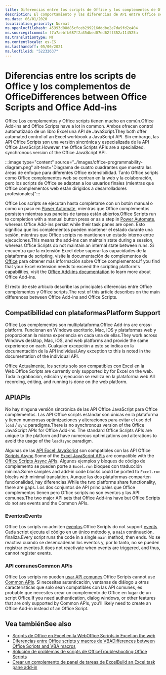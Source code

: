 ```yaml
---
title: Diferencias entre los scripts de Office y los complementos de Office
description: El comportamiento y las diferencias de API entre Office scripts y Office complementos.
ms.date: 06/01/2020
localization_priority: Normal
ms.openlocfilehash: 45993d08d85cfceb299216dddbe2e7da9fd2e404
ms.sourcegitcommit: f7a7aebfb687f2a35dbed07ed62ff352a114525a
ms.translationtype: MT
ms.contentlocale: es-ES
ms.lasthandoff: 05/06/2021
ms.locfileid: "52232637"
---
```

# <a name="differences-between-office-scripts-and-office-add-ins"></a><span data-ttu-id="ef8fc-103">Diferencias entre los scripts de Office y los complementos de Office</span><span class="sxs-lookup"><span data-stu-id="ef8fc-103">Differences between Office Scripts and Office Add-ins</span></span>

<span data-ttu-id="ef8fc-104">Office Los complementos y Office scripts tienen mucho en común.</span><span class="sxs-lookup"><span data-stu-id="ef8fc-104">Office Add-ins and Office Scripts have a lot in common.</span></span> <span data-ttu-id="ef8fc-105">Ambos ofrecen control automatizado de un libro Excel una API de JavaScript.</span><span class="sxs-lookup"><span data-stu-id="ef8fc-105">They both offer automated control of an Excel workbook a JavaScript API.</span></span> <span data-ttu-id="ef8fc-106">Sin embargo, las API Office Scripts son una versión sincrónica y especializada de la API Office JavaScript.</span><span class="sxs-lookup"><span data-stu-id="ef8fc-106">However, the Office Scripts APIs are a specialized, synchronous version of the Office JavaScript API.</span></span>

:::image type="content" source="../images/office-programmability-diagram.png" alt-text="Diagrama de cuatro cuadrantes que muestra las áreas de enfoque para diferentes Office extensibilidad. Tanto Office scripts como Office complementos web se centran en la web y la colaboración, pero los scripts de Office se adaptan a los usuarios finales (mientras que Office complementos web están dirigidos a desarrolladores profesionales)":::

<span data-ttu-id="ef8fc-108">Office Los scripts se ejecutan hasta completarse con un botón manual o como un paso en [Power Automate](https://flow.microsoft.com/), mientras que Office complementos persisten mientras sus paneles de tareas están abiertos.</span><span class="sxs-lookup"><span data-stu-id="ef8fc-108">Office Scripts run to completion with a manual button press or as a step in [Power Automate](https://flow.microsoft.com/), whereas Office Add-ins persist while their task panes are open.</span></span> <span data-ttu-id="ef8fc-109">Esto significa que los complementos pueden mantener el estado durante una sesión, mientras que Office scripts no mantienen un estado interno entre ejecuciones.</span><span class="sxs-lookup"><span data-stu-id="ef8fc-109">This means the add-ins can maintain state during a session, whereas Office Scripts do not maintain an internal state between runs.</span></span> <span data-ttu-id="ef8fc-110">Si encuentra que la extensión Excel debe superar las capacidades de la plataforma de scripting, visite la documentación de complementos de [Office](/office/dev/add-ins) para obtener más información sobre Office complementos.</span><span class="sxs-lookup"><span data-stu-id="ef8fc-110">If you find that your Excel extension needs to exceed the scripting platform's capabilities, visit the [Office Add-ins documentation](/office/dev/add-ins) to learn more about Office Add-ins.</span></span>

<span data-ttu-id="ef8fc-111">El resto de este artículo describe las principales diferencias entre Office complementos y Office scripts.</span><span class="sxs-lookup"><span data-stu-id="ef8fc-111">The rest of this article describes on the main differences between Office Add-ins and Office Scripts.</span></span>

## <a name="platform-support"></a><span data-ttu-id="ef8fc-112">Compatibilidad con plataformas</span><span class="sxs-lookup"><span data-stu-id="ef8fc-112">Platform Support</span></span>

<span data-ttu-id="ef8fc-113">Office Los complementos son multiplataforma.</span><span class="sxs-lookup"><span data-stu-id="ef8fc-113">Office Add-ins are cross-platform.</span></span> <span data-ttu-id="ef8fc-114">Funcionan en Windows escritorio, Mac, iOS y plataformas web y proporcionan la misma experiencia en cada una de ellas.</span><span class="sxs-lookup"><span data-stu-id="ef8fc-114">They work across Windows desktop, Mac, iOS, and web platforms and provide the same experience on each.</span></span> <span data-ttu-id="ef8fc-115">Cualquier excepción a esto se indica en la documentación de la API individual.</span><span class="sxs-lookup"><span data-stu-id="ef8fc-115">Any exception to this is noted in the documentation of the individual API.</span></span>

<span data-ttu-id="ef8fc-116">Office Actualmente, los scripts solo son compatibles con Excel en la Web.</span><span class="sxs-lookup"><span data-stu-id="ef8fc-116">Office Scripts are currently only supported by for Excel on the web.</span></span> <span data-ttu-id="ef8fc-117">Toda la grabación, edición y ejecución se realiza en la plataforma web.</span><span class="sxs-lookup"><span data-stu-id="ef8fc-117">All recording, editing, and running is done on the web platform.</span></span>

## <a name="apis"></a><span data-ttu-id="ef8fc-118">API</span><span class="sxs-lookup"><span data-stu-id="ef8fc-118">APIs</span></span>

<span data-ttu-id="ef8fc-119">No hay ninguna versión sincrónica de las API Office JavaScript para Office complementos. Las API Office scripts estándar son únicas en la plataforma y tienen numerosas optimizaciones y alteraciones para evitar el uso del `load` / `sync` paradigma.</span><span class="sxs-lookup"><span data-stu-id="ef8fc-119">There is no synchronous version of the Office JavaScript APIs for Office Add-ins. The standard Office Scripts APIs are unique to the platform and have numerous optimizations and alterations to avoid the usage of the `load`/`sync` paradigm.</span></span>

<span data-ttu-id="ef8fc-120">Algunas de las [API Excel JavaScript](/javascript/api/excel?view=excel-js-preview&preserve-view=true) son compatibles con las API Office [Scripts Async](../develop/excel-async-model.md).</span><span class="sxs-lookup"><span data-stu-id="ef8fc-120">Some of the [Excel JavaScript APIs](/javascript/api/excel?view=excel-js-preview&preserve-view=true) are compatible with the [Office Scripts Async APIs](../develop/excel-async-model.md).</span></span> <span data-ttu-id="ef8fc-121">Algunos ejemplos y bloques de código de complemento se pueden porte a `Excel.run` bloques con traducción mínima.</span><span class="sxs-lookup"><span data-stu-id="ef8fc-121">Some samples and add-in code blocks could be ported to `Excel.run` blocks with minimal translation.</span></span> <span data-ttu-id="ef8fc-122">Aunque las dos plataformas comparten funcionalidad, hay diferencias.</span><span class="sxs-lookup"><span data-stu-id="ef8fc-122">While the two platforms share functionality, there are gaps.</span></span> <span data-ttu-id="ef8fc-123">Los dos conjuntos de API principales que Office complementos tienen pero Office scripts no son eventos y las API comunes.</span><span class="sxs-lookup"><span data-stu-id="ef8fc-123">The two major API sets that Office Add-ins have but Office Scripts do not are events and the Common APIs.</span></span>

### <a name="events"></a><span data-ttu-id="ef8fc-124">Eventos</span><span class="sxs-lookup"><span data-stu-id="ef8fc-124">Events</span></span>

<span data-ttu-id="ef8fc-125">Office Los scripts no admiten [eventos](/office/dev/add-ins/excel/excel-add-ins-events).</span><span class="sxs-lookup"><span data-stu-id="ef8fc-125">Office Scripts do not support [events](/office/dev/add-ins/excel/excel-add-ins-events).</span></span> <span data-ttu-id="ef8fc-126">Cada script ejecuta el código en un único método y, a `main` continuación, finaliza.</span><span class="sxs-lookup"><span data-stu-id="ef8fc-126">Every script runs the code in a single `main` method, then ends.</span></span> <span data-ttu-id="ef8fc-127">No se reactiva cuando se desencadenan los eventos y, por lo tanto, no se pueden registrar eventos.</span><span class="sxs-lookup"><span data-stu-id="ef8fc-127">It does not reactivate when events are triggered, and thus, cannot register events.</span></span>

### <a name="common-apis"></a><span data-ttu-id="ef8fc-128">API comunes</span><span class="sxs-lookup"><span data-stu-id="ef8fc-128">Common APIs</span></span>

<span data-ttu-id="ef8fc-129">Office Los scripts no pueden [usar API comunes](/javascript/api/office).</span><span class="sxs-lookup"><span data-stu-id="ef8fc-129">Office Scripts cannot use [Common APIs](/javascript/api/office).</span></span> <span data-ttu-id="ef8fc-130">Si necesitas autenticación, ventanas de diálogo u otras características que solo sean compatibles con las API comunes, es probable que necesites crear un complemento de Office en lugar de un script Office.</span><span class="sxs-lookup"><span data-stu-id="ef8fc-130">If you need authentication, dialog windows, or other features that are only supported by Common APIs, you'll likely need to create an Office Add-in instead of an Office Script.</span></span>

## <a name="see-also"></a><span data-ttu-id="ef8fc-131">Vea también</span><span class="sxs-lookup"><span data-stu-id="ef8fc-131">See also</span></span>

- [<span data-ttu-id="ef8fc-132">Scripts de Office en Excel en la Web</span><span class="sxs-lookup"><span data-stu-id="ef8fc-132">Office Scripts in Excel on the web</span></span>](../overview/excel.md)
- [<span data-ttu-id="ef8fc-133">Diferencias entre Office scripts y macros de VBA</span><span class="sxs-lookup"><span data-stu-id="ef8fc-133">Differences between Office Scripts and VBA macros</span></span>](vba-differences.md)
- [<span data-ttu-id="ef8fc-134">Solución de problemas de scripts de Office</span><span class="sxs-lookup"><span data-stu-id="ef8fc-134">Troubleshooting Office Scripts</span></span>](../testing/troubleshooting.md)
- [<span data-ttu-id="ef8fc-135">Crear un complemento de panel de tareas de Excel</span><span class="sxs-lookup"><span data-stu-id="ef8fc-135">Build an Excel task pane add-in</span></span>](/office/dev/add-ins/quickstarts/excel-quickstart-jquery)
